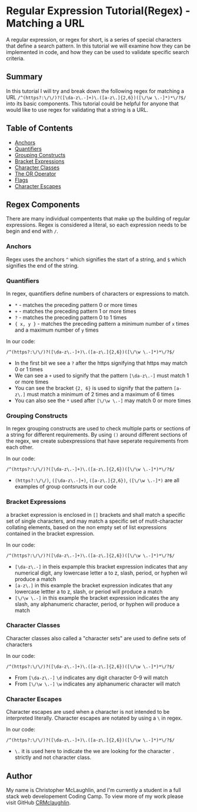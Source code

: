 # Regular Expression Tutorial(Regex) - Matching a URL

A regular expression, or regex for short, is a series of special characters that define a search pattern. In this tutorial we will examine how they can be implemented in code, and how they can be used to validate specific search criteria.

## Summary

In this tutorial I will try and break down the following regex for matching a URL `/^(https?:\/\/)?([\da-z\.-]+)\.([a-z\.]{2,6})([\/\w \.-]*)*\/?$/` into its basic components. This tutorial could be helpful for anyone that would like to use regex for validating that a string is a URL. 

## Table of Contents

- [Anchors](#anchors)
- [Quantifiers](#quantifiers)
- [Grouping Constructs](#grouping-constructs)
- [Bracket Expressions](#bracket-expressions)
- [Character Classes](#character-classes)
- [The OR Operator](#the-or-operator)
- [Flags](#flags)
- [Character Escapes](#character-escapes)

## Regex Components

There are many individual compentents that make up the building of regular expressions. Regex is considered a literal, so each expression needs to be begin and end with `/`. 

### Anchors

Regex uses the anchors `^` which signifies the start of a string, and `$` which signifies the end of the string. 

### Quantifiers

In regex, quantifiers define numbers of characters or expressions to match. 

* `*` - matches the preceding pattern 0 or more times
* `+` - matches the preceding pattern 1 or more times
* `?` - matches the preceding pattern 0 to 1 times
* `{ x, y }` - matches the preceding pattern a minimum number of `x` times and a maximum number of `y` times

In our code:

`/^(https?:\/\/)?([\da-z\.-]+)\.([a-z\.]{2,6})([\/\w \.-]*)*\/?$/`

* In the first bit we see a `?` after the https signifying that https may match 0 or 1 times
* We can see a `+` used to signify that the pattern `[\da-z\.-]` must match 1 or more times
* You can see the bracket `{2, 6}` is used to signify that the pattern `[a-z\.]` must match a minimum of 2 times and a maximum of 6 times
* You can also see the `*` used after `[\/\w \.-]` may match 0 or more times


### Grouping Constructs

In regex grouping constructs are used to check multiple parts or sections of a string for different requirements. By using `()` around different sections of the regex, we create subexpressions that have seperate requirements from each other.

In our code:

`/^(https?:\/\/)?([\da-z\.-]+)\.([a-z\.]{2,6})([\/\w \.-]*)*\/?$/`

* `(https?:\/\/)`, `([\da-z\.-]+)`, `([a-z\.]{2,6})`, `([\/\w \.-]*)` are all examples of group contsructs in our code



### Bracket Expressions

a bracket expression is enclosed in `[]` brackets and shall match a specific set of single characters, and may match a specific set of mutit-character collating elements, based on the non empty set of list expressions contained in the bracket expression.

In our code:

`/^(https?:\/\/)?([\da-z\.-]+)\.([a-z\.]{2,6})([\/\w \.-]*)*\/?$/`

* `[\da-z\.-]` in theis expample this bracket expression indicates that any numerical digit, any lowercase letter a to z, slash, period, or hyphen wil produce a match
* `[a-z\.]` in this example the bracket expression indicates that any lowercase lettter a to z, slash, or period will produce a match
* `[\/\w \.-]` in this example the bracket expression indicates the any slash, any alphanumeric character, period, or hyphen will produce a match

### Character Classes

Character classes also called a "character sets" are used to define sets of characters 

In our code:

`/^(https?:\/\/)?([\da-z\.-]+)\.([a-z\.]{2,6})([\/\w \.-]*)*\/?$/`

* From `[\da-z\.-]` `\d` indicates any digit character 0-9 will match
* From `[\/\w \.-]` `\w` indicates any alphanumeric character will match

### Character Escapes

Character escapes are used when a character is not intended to be interpreted literally. Character escapes are notated by using a `\` in regex.

In our code: 

`/^(https?:\/\/)?([\da-z\.-]+)\.([a-z\.]{2,6})([\/\w \.-]*)*\/?$/`

* `\.` it is used here to indicate the we are looking for the character `.` strictly and not character class. 

## Author

My name is Christopher McLaughlin, and I'm currently a student in a full stack web developement Coding Camp. To view more of my work please visit GitHub [CRMclaughlin](https://github.com/CRMclaughlin).
